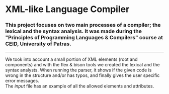 # XML-like Language Compiler

### This project focuses on two main processes of a compiler; the lexical and the syntax analysis. It was made during the "Principles of Programming Languages & Compilers" course at CEID, University of Patras.
---
We took into account a small portion of XML elements (root and components) and with the flex & bison tools we created the lexical and the syntax analysts. When running the parser, it shows if the given code is wrong in the structure and/or has typos, and finally gives the user specific error messages. <br />
The *input* file has an example of all the allowed elements and attributes.
